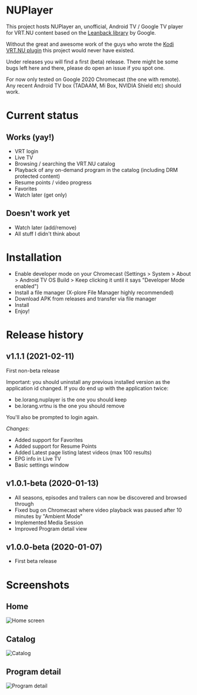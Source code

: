 # NUPlayer

This project hosts NUPlayer an, unofficial, Android TV / Google TV player for VRT.NU content based on the [Leanback library](https://github.com/android/tv-samples) by Google.

Without the great and awesome work of the guys who wrote the [Kodi VRT.NU plugin](https://github.com/add-ons/plugin.video.vrt.nu/) this project would never have existed.

Under releases you will find a first (beta) release. There might be some bugs left here and there, please do open an issue if you spot one.

For now only tested on Google 2020 Chromecast (the one with remote). Any recent Android TV box (TADAAM, Mi Box, NVIDIA Shield etc) should work.

# Current status

## Works (yay!)

- VRT login
- Live TV
- Browsing / searching the VRT.NU catalog
- Playback of any on-demand program in the catalog (including DRM protected content)
- Resume points / video progress
- Favorites
- Watch later (get only)

## Doesn't work yet

- Watch later (add/remove)
- All stuff I didn't think about

# Installation

- Enable developer mode on your Chromecast (Settings > System > About > Android TV OS Build > Keep clicking it until it says "Developer Mode enabled")
- Install a file manager (X-plore File Manager highly recommended)
- Download APK from releases and transfer via file manager
- Install
- Enjoy!

# Release history

## v1.1.1 (2021-02-11)

First non-beta release

Important: you should uninstall any previous installed version as the application id changed.
If you do end up with the application twice:
- be.lorang.nuplayer is the one you should keep
- be.lorang.vrtnu is the one you should remove

You'll also be prompted to login again.

*Changes:*

- Added support for Favorites
- Added support for Resume Points
- Added Latest page listing latest videos (max 100 results)
- EPG info in Live TV
- Basic settings window

## v1.0.1-beta (2020-01-13)
- All seasons, episodes and trailers can now be discovered and browsed through
- Fixed bug on Chromecast where video playback was paused after 10 minutes by "Ambient Mode"
- Implemented Media Session
- Improved Program detail view

## v1.0.0-beta (2020-01-07)
- First beta release

# Screenshots

## Home
![Home screen](/screenshots/screenshot_home.png?raw=true "Home screen")

## Catalog
![Catalog](/screenshots/screenshot_catalog.png?raw=true "Catalog")

## Program detail
![Program detail](/screenshots/screenshot_journaal.png?raw=true "Program detail")
